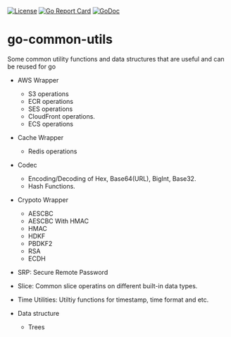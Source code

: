 [![License](https://img.shields.io/badge/license-MIT-blue.svg)](https://github.com/WUMUXIAN/go-common-utils/blob/master/LICENSE)
[![Go Report Card](https://goreportcard.com/badge/github.com/WUMUXIAN/go-common-utils)](https://goreportcard.com/report/github.com/WUMUXIAN/go-common-utils)
[![GoDoc](https://godoc.org/github.com/WUMUXIAN/go-common-utils?status.svg)](https://godoc.org/github.com/WUMUXIAN/go-common-utils)

# go-common-utils
Some common utility functions and data structures that are useful and can be reused for go

- AWS Wrapper
  - S3 operations
  - ECR operations
  - SES operations
  - CloudFront operations.
  - ECS operations
  
- Cache Wrapper
  - Redis operations
  
- Codec
  - Encoding/Decoding of Hex, Base64(URL), BigInt, Base32.
  - Hash Functions.
  
- Crypoto Wrapper
  - AESCBC
  - AESCBC With HMAC
  - HMAC
  - HDKF
  - PBDKF2
  - RSA
  - ECDH

- SRP: Secure Remote Password

- Slice: Common slice operatins on different built-in data types.

- Time Utilities: Utiltiy functions for timestamp, time format and etc.

- Data structure
  - Trees

